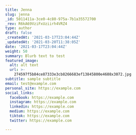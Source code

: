 ```yaml
---
title: Jenna
slug: jenna
_id: 5011411a-3ce0-4c80-975a-7b1a35572700
_rev: R6kA69VziFxUziirh4VRZ4
type: author
draft: false
_createdAt: '2021-03-17T23:04:44Z'
_updatedAt: '2021-03-20T11:38:05Z'
date: '2021-03-17T23:04:44Z'
weight: 50
summary: Blurb text to test
featured_image:
  alt: alt text
  url: >-
    274597f5b84ce87333e3cb8266683ef13845800e4608x3072.jpg
subtitle: sample subtitle
email: test@example.com
personal_site: https://example.com
social_links:
  facebook: https://example.com
  instagram: https://example.com
  linkedin: https://example.com
  medium: https://example.com
  tiktok: https://example.com
  twitter: https://example.com

---
```

 